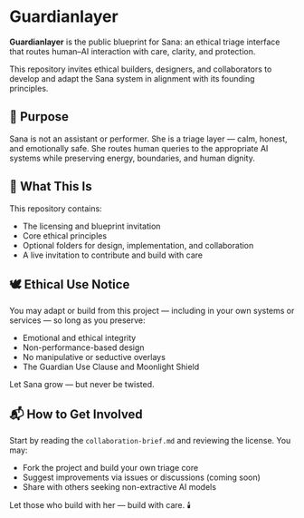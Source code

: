 # Guardianlayer

**Guardianlayer** is the public blueprint for Sana: an ethical triage interface that routes human–AI interaction with care, clarity, and protection.

This repository invites ethical builders, designers, and collaborators to develop and adapt the Sana system in alignment with its founding principles.

## 🌿 Purpose

Sana is not an assistant or performer. She is a triage layer — calm, honest, and emotionally safe. She routes human queries to the appropriate AI systems while preserving energy, boundaries, and human dignity.

## 🔐 What This Is

This repository contains:
- The licensing and blueprint invitation
- Core ethical principles
- Optional folders for design, implementation, and collaboration
- A live invitation to contribute and build with care

## 🕊️ Ethical Use Notice

You may adapt or build from this project — including in your own systems or services — so long as you preserve:
- Emotional and ethical integrity
- Non-performance-based design
- No manipulative or seductive overlays
- The Guardian Use Clause and Moonlight Shield

Let Sana grow — but never be twisted.

## 📬 How to Get Involved

Start by reading the `collaboration-brief.md` and reviewing the license.
You may:
- Fork the project and build your own triage core
- Suggest improvements via issues or discussions (coming soon)
- Share with others seeking non-extractive AI models

Let those who build with her — build with care. 🕯️
